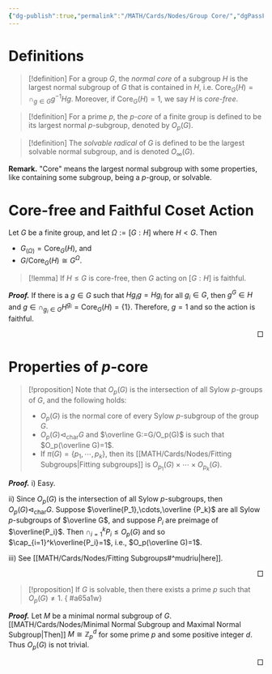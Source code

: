 ```yaml
---
{"dg-publish":true,"permalink":"/MATH/Cards/Nodes/Group Core/","dgPassFrontmatter":true}
---
```



# Definitions

> [!definition]
> For a group $G$, the *normal core* of a subgroup $H$ is the largest normal subgroup of $G$ that is contained in $H$, i.e. $\mathrm{Core}_G(H)=\cap_{g\in G}g^{-1}Hg$. Moreover, if $\mathrm{Core}_G(H)=1$, we say $H$ is *core-free*.

> [!definition]
> For a prime $p$, the *$p$-core* of a finite group is defined to be its largest normal $p$-subgroup, denoted by $O_p(G)$.

> [!definition]
> The *solvable radical* of $G$ is defined to be the largest solvable normal subgroup, and is denoted $O_\infty(G)$.

**Remark.** "Core" means the largest normal subgroup with some properties, like containing some subgroup, being a $p$-group, or solvable.

# Core-free and Faithful Coset Action

Let $G$ be a finite group, and let $\Omega:=[G:H]$ where $H<G$. Then
- $G_{(\Omega)}=\mathrm{Core}_G(H)$, and
- $G/\mathrm{Core}_G(H)\cong G^\Omega$.

> [!lemma]
> If $H\leqslant G$ is core-free, then $G$ acting on $[G:H]$ is faithful.

**_Proof._**
If there is a $g\in G$ such that $Hg_ig=Hg_i$ for all $g_i\in G$, then $g^G\in H$ and $g\in \cap_{g_i\in G} H^{g_i}=\mathrm{Core}_G(H)=\{1\}$. Therefore, $g=1$ and so the action is faithful.
<p align="right">□</p>

# Properties of $p$-core

> [!proposition]
> Note that $O_p(G)$ is the intersection of all Sylow $p$-groups of $G$, and the following holds:
> - $O_p(G)$ is the normal core of every Sylow $p$-subgroup of the group $G$.
> - $O_p(G)\lhd_{\mathrm{char}} G$ and $\overline G:=G/O_p(G)$ is such that $O_p(\overline G)=1$. 
> - If $\pi(G)=\{p_1,\cdots,p_k\}$, then its [[MATH/Cards/Nodes/Fitting Subgroups\|Fitting subgroups]] is $O_{p_1}(G)\times\cdots\times O_{p_k}(G)$.

**_Proof._**
i) Easy.

ii) Since $O_p(G)$ is the intersection of all Sylow $p$-subgroups, then $O_p(G)\lhd_{\mathrm{char}} G$. Suppose $\overline{P_1},\cdots,\overline {P_k}$ are all Sylow $p$-subgroups of $\overline G$, and suppose $P_i$ are preimage of $\overline{P_i}$. Then $\cap_{i=1}^kP_i\leqslant O_p(G)$ and so $\cap_{i=1}^k\overline{P_i}=1$, i.e., $O_p(\overline G)=1$. 

iii) See [[MATH/Cards/Nodes/Fitting Subgroups#^mudriu\|here]]. 
<p align="right">□</p>

> [!proposition]
> If $G$ is solvable, then there exists a prime $p$ such that $O_p(G)\neq 1$.
{ #a65a1w}


**_Proof._**
Let $M$ be a minimal normal subgroup of $G$. [[MATH/Cards/Nodes/Minimal Normal Subgroup and Maximal Normal Subgroup\|Then]] $M\cong \mathbb{Z}_p^d$ for some prime $p$ and some positive integer $d$. Thus $O_p(G)$ is not trivial.
<p align="right">□</p>

